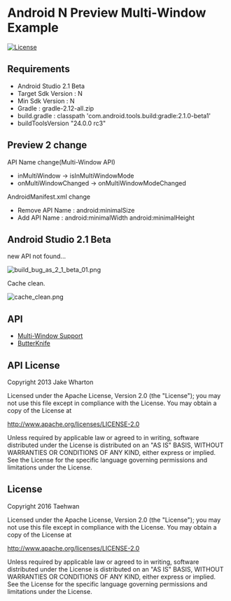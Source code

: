 # Android N Preview Multi-Window Example
[![License](https://img.shields.io/hexpm/l/plug.svg)]()

## Requirements
- Android Studio 2.1 Beta
- Target Sdk Version : N
- Min Sdk Version : N
- Gradle : gradle-2.12-all.zip
- build.gradle : classpath 'com.android.tools.build:gradle:2.1.0-beta1'
- buildToolsVersion "24.0.0 rc3"


## Preview 2 change
API Name change(Multi-Window API)
- inMultiWindow -> isInMultiWindowMode
- onMultiWindowChanged -> onMultiWindowModeChanged

AndroidManifest.xml change
- Remove API Name : android:minimalSize
- Add API Name : android:minimalWidth
                 android:minimalHeight

## Android Studio 2.1 Beta
new API not found...

![build_bug_as_2_1_beta_01.png](https://raw.githubusercontent.com/taehwandev/BlogExample/master/Android/2016-04-05-N-Preview-MultiWindow/images/build_bug_as_2_1_beta_01.png)

Cache clean.

![cache_clean.png](https://raw.githubusercontent.com/taehwandev/BlogExample/master/Android/2016-04-05-N-Preview-MultiWindow/images/cache_clean.png)


## API

- [Multi-Window Support](http://developer.android.com/preview/features/multi-window.html)
- [ButterKnife](http://jakewharton.github.io/butterknife/)


## API License

Copyright 2013 Jake Wharton

Licensed under the Apache License, Version 2.0 (the "License");
you may not use this file except in compliance with the License.
You may obtain a copy of the License at

   http://www.apache.org/licenses/LICENSE-2.0

Unless required by applicable law or agreed to in writing, software
distributed under the License is distributed on an "AS IS" BASIS,
WITHOUT WARRANTIES OR CONDITIONS OF ANY KIND, either express or implied.
See the License for the specific language governing permissions and
limitations under the License.


## License

Copyright 2016 Taehwan

Licensed under the Apache License, Version 2.0 (the "License");
you may not use this file except in compliance with the License.
You may obtain a copy of the License at

   http://www.apache.org/licenses/LICENSE-2.0

Unless required by applicable law or agreed to in writing, software
distributed under the License is distributed on an "AS IS" BASIS,
WITHOUT WARRANTIES OR CONDITIONS OF ANY KIND, either express or implied.
See the License for the specific language governing permissions and
limitations under the License.
